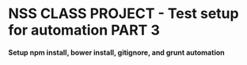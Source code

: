 # NSS CLASS PROJECT - Test setup for automation PART 3
#### Setup npm install, bower install, gitignore, and grunt automation
